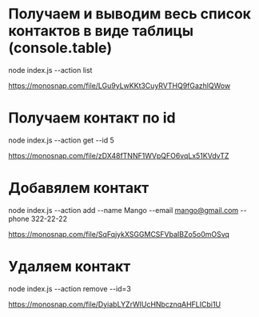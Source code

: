 # Получаем и выводим весь список контактов в виде таблицы (console.table)

node index.js --action list

https://monosnap.com/file/LGu9yLwKKt3CuyRVTHQ9fGazhlQWow

# Получаем контакт по id

node index.js --action get --id 5

https://monosnap.com/file/zDX48fTNNF1WVpQFO6vqLx51KVdvTZ

# Добавялем контакт

node index.js --action add --name Mango --email mango@gmail.com --phone 322-22-22

https://monosnap.com/file/SqFqjykXSGGMCSFVbaIBZo5o0mOSvq

# Удаляем контакт

node index.js --action remove --id=3

https://monosnap.com/file/DyiabLYZrWIUcHNbcznqAHFLICbi1U
